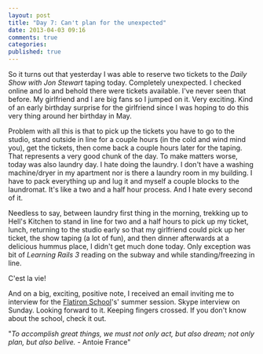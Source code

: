 ```yaml
---
layout: post
title: "Day 7: Can't plan for the unexpected"
date: 2013-04-03 09:16
comments: true
categories:
published: true
---
```


So it turns out that yesterday I was able to reserve two tickets to the *Daily Show with Jon Stewart* taping today. Completely unexpected. I checked online and lo and behold there were tickets available. I've never seen that before. My girlfriend and I are big fans so I jumped on it. Very exciting. Kind of an early birthday surprise for the girlfriend since I was hoping to do this very thing around her birthday in May.

Problem with all this is that to pick up the tickets you have to go to the studio, stand outside in line for a couple hours (in the cold and wind mind you), get the tickets, then come back a couple hours later for the taping. That represents a very good chunk of the day. To make matters worse, today was also laundry day. I hate doing the laundry. I don't have a washing machine/dryer in my apartment nor is there a laundry room in my building. I have to pack everything up and lug it and myself a couple blocks to the laundromat. It's like a two and a half hour process. And I hate every second of it.

Needless to say, between laundry first thing in the morning, trekking up to Hell's Kitchen to stand in line for two and a half hours to pick up my ticket, lunch, returning to the studio early so that my girlfriend could pick up her ticket, the show taping (a lot of fun), and then dinner afterwards at a delicious hummus place, I didn't get much done today. Only exception was bit of *Learning Rails 3* reading on the subway and while standing/freezing in line.

C'est la vie!

And on a big, exciting, positive note, I received an email inviting me to interview for the [Flatiron School](http://flatironschool.com/)'s' summer session. Skype interview on Sunday. Looking forward to it. Keeping fingers crossed. If you don't know about the school, check it out.

"*To accomplish great things, we must not only act, but also dream; not only plan, but also belive.* - Antoie France"